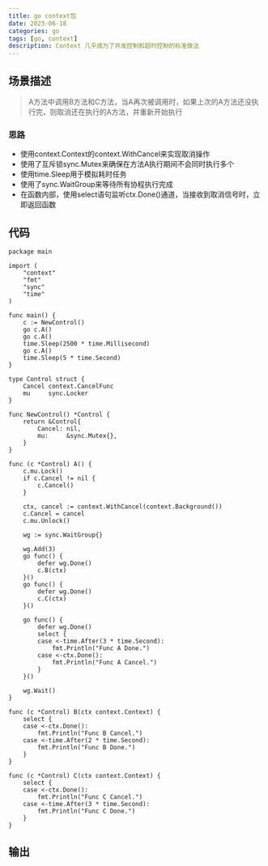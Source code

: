 ```yaml
---
title: go context包
date: 2023-06-18
categories: go
tags: [go, context]
description: Context 几乎成为了并发控制和超时控制的标准做法
---
```


## 场景描述

> A方法中调用B方法和C方法，当A再次被调用时，如果上次的A方法还没执行完，则取消还在执行的A方法，并重新开始执行


### 思路

- 使用context.Context的context.WithCancel来实现取消操作
- 使用了互斥锁sync.Mutex来确保在方法A执行期间不会同时执行多个
- 使用time.Sleep用于模拟耗时任务
- 使用了sync.WaitGroup来等待所有协程执行完成
- 在函数内部，使用select语句监听ctx.Done()通道，当接收到取消信号时，立即返回函数


## 代码
```
package main

import (
	"context"
	"fmt"
	"sync"
	"time"
)

func main() {
	c := NewControl()
	go c.A()
	go c.A()
	time.Sleep(2500 * time.Millisecond)
	go c.A()
	time.Sleep(5 * time.Second)
}

type Control struct {
	Cancel context.CancelFunc
	mu     sync.Locker
}

func NewControl() *Control {
	return &Control{
		Cancel: nil,
		mu:     &sync.Mutex{},
	}
}

func (c *Control) A() {
	c.mu.Lock()
	if c.Cancel != nil {
		c.Cancel()
	}

	ctx, cancel := context.WithCancel(context.Background())
	c.Cancel = cancel
	c.mu.Unlock()

	wg := sync.WaitGroup{}

	wg.Add(3)
	go func() {
		defer wg.Done()
		c.B(ctx)
	}()
	go func() {
		defer wg.Done()
		c.C(ctx)
	}()

	go func() {
		defer wg.Done()
		select {
		case <-time.After(3 * time.Second):
			fmt.Println("Func A Done.")
		case <-ctx.Done():
			fmt.Println("Func A Cancel.")
		}
	}()

	wg.Wait()
}

func (c *Control) B(ctx context.Context) {
	select {
	case <-ctx.Done():
		fmt.Println("Func B Cancel.")
	case <-time.After(2 * time.Second):
		fmt.Println("Func B Done.")
	}
}

func (c *Control) C(ctx context.Context) {
	select {
	case <-ctx.Done():
		fmt.Println("Func C Cancel.")
	case <-time.After(3 * time.Second):
		fmt.Println("Func C Done.")
	}
}

```

## 输出